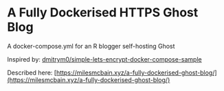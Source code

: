 # A Fully Dockerised HTTPS Ghost Blog

A docker-compose.yml for an R blogger self-hosting Ghost

Inspired by: [dmitrym0/simple-lets-encrypt-docker-compose-sample](https://github.com/dmitrym0/simple-lets-encrypt-docker-compose-sample)

Described here: [https://milesmcbain.xyz/a-fully-dockerised-ghost-blog/](https://milesmcbain.xyz/a-fully-dockerised-ghost-blog/)
